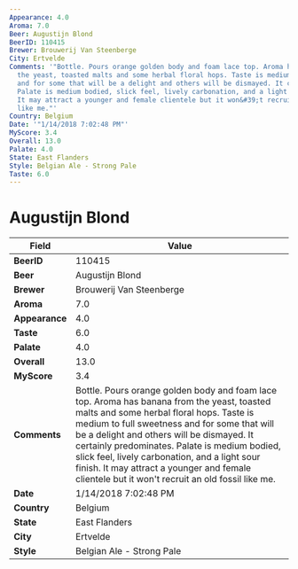 ```yaml
---
Appearance: 4.0
Aroma: 7.0
Beer: Augustijn Blond
BeerID: 110415
Brewer: Brouwerij Van Steenberge
City: Ertvelde
Comments: '"Bottle. Pours orange golden body and foam lace top. Aroma has banana from
  the yeast, toasted malts and some herbal floral hops. Taste is medium to full sweetness
  and for some that will be a delight and others will be dismayed. It certainly predominates.
  Palate is medium bodied, slick feel, lively carbonation, and a light sour finish.
  It may attract a younger and female clientele but it won&#39;t recruit an old fossil
  like me."'
Country: Belgium
Date: '"1/14/2018 7:02:48 PM"'
MyScore: 3.4
Overall: 13.0
Palate: 4.0
State: East Flanders
Style: Belgian Ale - Strong Pale
Taste: 6.0
---
```


# Augustijn Blond

| Field         | Value |
|---------------|-------|
| **BeerID** | 110415 |
| **Beer** | Augustijn Blond |
| **Brewer** | Brouwerij Van Steenberge |
| **Aroma** | 7.0 |
| **Appearance** | 4.0 |
| **Taste** | 6.0 |
| **Palate** | 4.0 |
| **Overall** | 13.0 |
| **MyScore** | 3.4 |
| **Comments** | Bottle. Pours orange golden body and foam lace top. Aroma has banana from the yeast, toasted malts and some herbal floral hops. Taste is medium to full sweetness and for some that will be a delight and others will be dismayed. It certainly predominates. Palate is medium bodied, slick feel, lively carbonation, and a light sour finish. It may attract a younger and female clientele but it won&#39;t recruit an old fossil like me. |
| **Date** | 1/14/2018 7:02:48 PM |
| **Country** | Belgium |
| **State** | East Flanders |
| **City** | Ertvelde |
| **Style** | Belgian Ale - Strong Pale |
